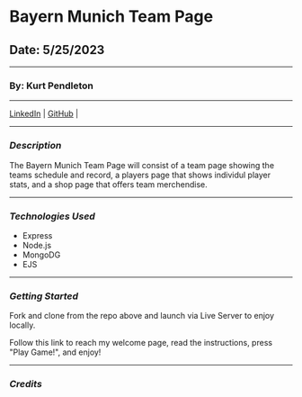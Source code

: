 # Bayern Munich Team Page

## Date: 5/25/2023

---

### By: Kurt Pendleton

---

[LinkedIn](https://www.linkedin.com/in/kurt-pendleton-20b936269/) | [GitHub](https://github.com/kujo8p) |

---

### _Description_

The Bayern Munich Team Page will consist of a team page showing the teams schedule and record, a players page that shows individul player stats, and a shop page that offers team merchendise.

---

### _Technologies Used_

- Express
- Node.js
- MongoDG
- EJS

---

### _Getting Started_



Fork and clone from the repo above and launch via Live Server to enjoy locally.



Follow this link to reach my welcome page, read the instructions, press "Play Game!", and enjoy!

---

### _Credits_
